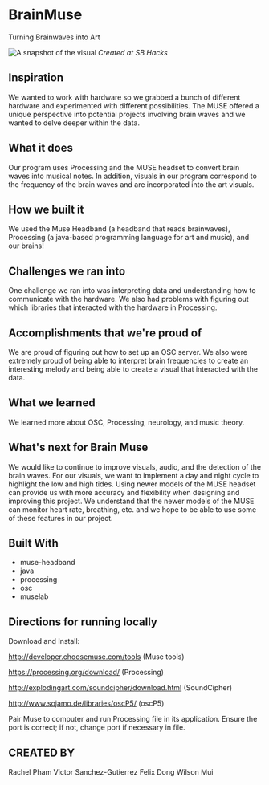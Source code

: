 # BrainMuse
Turning Brainwaves into Art

![A snapshot of the visual](https://challengepost-s3-challengepost.netdna-ssl.com/photos/production/software_photos/000/739/849/datas/gallery.jpg)
*Created at SB Hacks*

 ## Inspiration
We wanted to work with hardware so we grabbed a bunch of different hardware and experimented with different possibilities. The MUSE offered a unique perspective into potential projects involving brain waves and we wanted to delve deeper within the data.

## What it does
Our program uses Processing and the MUSE headset to convert brain waves into musical notes. In addition, visuals in our program correspond to the frequency of the brain waves and are incorporated into the art visuals.

## How we built it
We used the Muse Headband (a headband that reads brainwaves), Processing (a java-based programming language for art and music), and  our brains!

## Challenges we ran into
One challenge we ran into was interpreting data and understanding how to communicate with the hardware. We also had problems with figuring out which libraries that interacted with the hardware in Processing.

## Accomplishments that we're proud of
We are proud of figuring out how to set up an OSC server. We also were extremely proud of being able to interpret brain frequencies to create an interesting melody and being able to create a visual that interacted with the data.

## What we learned
We learned more about OSC, Processing, neurology, and music theory.

## What's next for Brain Muse
We would like to continue to improve visuals, audio, and the detection of the brain waves. For our visuals, we want to implement a day and night cycle to highlight the low and high tides. Using newer models of the MUSE headset can provide us with more accuracy and flexibility when designing and improving this project. We understand that the newer models of the MUSE can monitor heart rate, breathing, etc. and we hope to be able to use some of these features in our project.

## Built With
* muse-headband
* java
* processing
* osc
* muselab

## Directions for running locally

Download and Install:

http://developer.choosemuse.com/tools (Muse tools)

https://processing.org/download/ (Processing)

http://explodingart.com/soundcipher/download.html (SoundCipher)

http://www.sojamo.de/libraries/oscP5/ (oscP5)

Pair Muse to computer and run Processing file in its application. Ensure the port is correct; if not, change port if necessary in file. 

## CREATED BY
Rachel Pham
Victor Sanchez-Gutierrez
Felix Dong
Wilson Mui   
